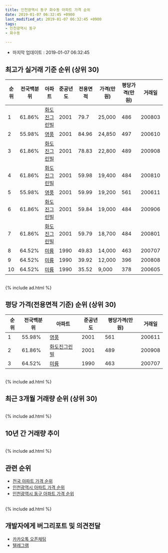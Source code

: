```yaml
---
title: 인천광역시 동구 화수동 아파트 가격 순위
date: 2019-01-07 06:32:45 +0900
last_modified_at: 2019-01-07 06:32:45 +0900
tags:
- 인천광역시 동구
- 화수동

---
```


* 마지막 업데이트 : 2019-01-07 06:32:45

## 최고가 실거래 기준 순위 (상위 30)


|순위|전국백분위|아파트|준공년도|전용면적|가격(만원)|평당가격(만원)|거래일|
|---|---|---|---|---|---|---|---|
|1|61.86%|[화도진그린빌](https://search.naver.com/search.naver?query=%EC%9D%B8%EC%B2%9C%EA%B4%91%EC%97%AD%EC%8B%9C+%EB%8F%99%EA%B5%AC+%ED%99%94%EC%88%98%EB%8F%99+%ED%99%94%EB%8F%84%EC%A7%84%EA%B7%B8%EB%A6%B0%EB%B9%8C)|2001|79.7|25,000|486|200803|
|2|55.98%|[영풍](https://search.naver.com/search.naver?query=%EC%9D%B8%EC%B2%9C%EA%B4%91%EC%97%AD%EC%8B%9C+%EB%8F%99%EA%B5%AC+%ED%99%94%EC%88%98%EB%8F%99+%EC%98%81%ED%92%8D)|2001|84.96|24,850|497|200610|
|3|61.86%|[화도진그린빌](https://search.naver.com/search.naver?query=%EC%9D%B8%EC%B2%9C%EA%B4%91%EC%97%AD%EC%8B%9C+%EB%8F%99%EA%B5%AC+%ED%99%94%EC%88%98%EB%8F%99+%ED%99%94%EB%8F%84%EC%A7%84%EA%B7%B8%EB%A6%B0%EB%B9%8C)|2001|78.83|22,800|489|200908|
|4|61.86%|[화도진그린빌](https://search.naver.com/search.naver?query=%EC%9D%B8%EC%B2%9C%EA%B4%91%EC%97%AD%EC%8B%9C+%EB%8F%99%EA%B5%AC+%ED%99%94%EC%88%98%EB%8F%99+%ED%99%94%EB%8F%84%EC%A7%84%EA%B7%B8%EB%A6%B0%EB%B9%8C)|2001|59.98|19,400|484|200810|
|5|55.98%|[영풍](https://search.naver.com/search.naver?query=%EC%9D%B8%EC%B2%9C%EA%B4%91%EC%97%AD%EC%8B%9C+%EB%8F%99%EA%B5%AC+%ED%99%94%EC%88%98%EB%8F%99+%EC%98%81%ED%92%8D)|2001|59.99|19,200|561|200611|
|6|61.86%|[화도진그린빌](https://search.naver.com/search.naver?query=%EC%9D%B8%EC%B2%9C%EA%B4%91%EC%97%AD%EC%8B%9C+%EB%8F%99%EA%B5%AC+%ED%99%94%EC%88%98%EB%8F%99+%ED%99%94%EB%8F%84%EC%A7%84%EA%B7%B8%EB%A6%B0%EB%B9%8C)|2001|59.84|19,000|484|200906|
|7|61.86%|[화도진그린빌](https://search.naver.com/search.naver?query=%EC%9D%B8%EC%B2%9C%EA%B4%91%EC%97%AD%EC%8B%9C+%EB%8F%99%EA%B5%AC+%ED%99%94%EC%88%98%EB%8F%99+%ED%99%94%EB%8F%84%EC%A7%84%EA%B7%B8%EB%A6%B0%EB%B9%8C)|2001|59.79|18,700|484|200801|
|8|64.52%|[미륭](https://search.naver.com/search.naver?query=%EC%9D%B8%EC%B2%9C%EA%B4%91%EC%97%AD%EC%8B%9C+%EB%8F%99%EA%B5%AC+%ED%99%94%EC%88%98%EB%8F%99+%EB%AF%B8%EB%A5%AD)|1990|49.83|14,000|463|200707|
|9|64.52%|[미륭](https://search.naver.com/search.naver?query=%EC%9D%B8%EC%B2%9C%EA%B4%91%EC%97%AD%EC%8B%9C+%EB%8F%99%EA%B5%AC+%ED%99%94%EC%88%98%EB%8F%99+%EB%AF%B8%EB%A5%AD)|1990|39.92|12,000|396|200808|
|10|64.52%|[미륭](https://search.naver.com/search.naver?query=%EC%9D%B8%EC%B2%9C%EA%B4%91%EC%97%AD%EC%8B%9C+%EB%8F%99%EA%B5%AC+%ED%99%94%EC%88%98%EB%8F%99+%EB%AF%B8%EB%A5%AD)|1990|35.52|9,000|378|200605|


<br>
{% include ad.html %}
<br>

## 평당 가격(전용면적 기준) 순위 (상위 30)


|순위|전국백분위|아파트|준공년도|평당가격(만원)|거래일|
|---|---|---|---|---|---|
|1|55.98%|[영풍](https://search.naver.com/search.naver?query=%EC%9D%B8%EC%B2%9C%EA%B4%91%EC%97%AD%EC%8B%9C+%EB%8F%99%EA%B5%AC+%ED%99%94%EC%88%98%EB%8F%99+%EC%98%81%ED%92%8D)|2001|561|200611|
|2|61.86%|[화도진그린빌](https://search.naver.com/search.naver?query=%EC%9D%B8%EC%B2%9C%EA%B4%91%EC%97%AD%EC%8B%9C+%EB%8F%99%EA%B5%AC+%ED%99%94%EC%88%98%EB%8F%99+%ED%99%94%EB%8F%84%EC%A7%84%EA%B7%B8%EB%A6%B0%EB%B9%8C)|2001|489|200908|
|3|64.52%|[미륭](https://search.naver.com/search.naver?query=%EC%9D%B8%EC%B2%9C%EA%B4%91%EC%97%AD%EC%8B%9C+%EB%8F%99%EA%B5%AC+%ED%99%94%EC%88%98%EB%8F%99+%EB%AF%B8%EB%A5%AD)|1990|463|200707|


<br>
{% include ad.html %}
<br>

## 최근 3개월 거래량 순위 (상위 30)


<div style="width:100%;">
    <canvas id="deal_count_ranking" height="250"></canvas>
</div>


<script>
new Chart(document.getElementById("deal_count_ranking"), {
    type: 'horizontalBar',
    data: {
        labels: ['미륭', '영풍', '화도진그린빌'],
        datasets: [{
            label: '실거래 수',
            data: [1, 1, 1],
            borderColor: "rgba(255, 0, 128, 1)",
            backgroundColor: "rgba(255, 0, 128, 0.5)",
            fill: false,
        }]
    },
    options: {
        responsive: true,
        title: {
            display: true,
            text: '최근 3개월 거래량 순위'
        },
        tooltips: {
            mode: 'index',
            intersect: false,
            callbacks: {
                title: function(tooltipItems, data) {
                    return "실거래 수:";
                },
                label: function(tooltipItem, data) {
                    return data.labels[tooltipItem.index] + ": " + tooltipItem.xLabel;
                }
            }
        },
        hover: {
            mode: 'nearest',
            intersect: true
        },
        scales: {
            xAxes: [{
                display: true,
                scaleLabel: {
                    display: true,
                    labelString: '실거래 수'
                },
                ticks: {
                    suggestedMin: 0,
                }
            }],
            yAxes: [{
                display: true,
                ticks: {
                    autoSkip: false,
                    callback: function(value, index, values) {
                        if (value.length > 15)
                            return value.substr(0, 13) + "...";
                        else
                            return value;
                    }
                },
                scaleLabel: {
                    display: false,
                }
            }]
        }
    }
});

</script>


<br>
{% include ad.html %}
<br>

## 10년 간 거래량 추이


<div style="width:100%;">
    <canvas id="deal_progress" height="250"></canvas>
</div>

<script>
new Chart(document.getElementById("deal_progress"), {
    type: 'line',
    data: {
        labels: ['200901','200902','200903','200904','200905','200906','200907','200908','200909','200910','200911','200912','201001','201002','201003','201004','201005','201006','201007','201008','201009','201010','201011','201012','201101','201102','201103','201104','201105','201106','201107','201108','201109','201110','201111','201112','201201','201202','201203','201204','201205','201206','201207','201208','201209','201210','201211','201212','201301','201302','201303','201304','201305','201306','201307','201308','201309','201310','201311','201312','201401','201402','201403','201404','201405','201406','201407','201408','201409','201410','201411','201412','201501','201502','201503','201504','201505','201506','201507','201508','201509','201510','201511','201512','201601','201602','201603','201604','201605','201606','201607','201608','201609','201610','201611','201612','201701','201702','201703','201704','201705','201706','201707','201708','201709','201710','201711','201712','201801','201802','201803','201804','201805','201806','201807','201808','201809','201810','201811','201812','201901'],
        datasets: [{
            label: '실거래 수',
            pointRadius: 1,
            data: [3, 6, 8, 8, 7, 12, 13, 95, 72, 15, 4, 10, 5, 10, 9, 4, 5, 4, 2, 2, 4, 2, 6, 1, 5, 2, 4, 7, 9, 3, 4, 3, 4, 5, 5, 4, 3, 4, 4, 2, 8, 5, 4, 0, 7, 5, 0, 3, 2, 1, 7, 7, 11, 5, 1, 10, 3, 10, 4, 2, 9, 8, 4, 8, 5, 2, 6, 8, 13, 11, 1, 5, 8, 10, 16, 10, 9, 10, 12, 14, 5, 11, 4, 0, 5, 4, 11, 8, 10, 8, 7, 7, 7, 2, 8, 5, 9, 4, 9, 6, 8, 8, 15, 4, 6, 5, 4, 6, 8, 5, 9, 8, 5, 5, 4, 6, 3, 7, 3, 0, 0],
            borderColor: "rgba(255, 201, 14, 1)",
            backgroundColor: "rgba(255, 201, 14, 0.5)",
            fill: true,
        }]
    },
    options: {
        responsive: true,
        title: {
            display: true,
            text: '10년간 거래량 추이'
        },
        tooltips: {
            mode: 'index',
            intersect: false,
        },
        hover: {
            mode: 'nearest',
            intersect: true
        },
        scales: {
            xAxes: [{
                display: true,
                scaleLabel: {
                    display: true,
                    labelString: '년/월'
                }
            }],
            yAxes: [{
                display: true,
                ticks: {
                    suggestedMin: 0,
                },
                scaleLabel: {
                    display: true,
                    labelString: '실거래 수'
                }
            }]
        }
    }
});

</script>


<br>
{% include ad.html %}
<br>

## 관련 순위

- [전국 아파트 가격 순위](https://inasie.github.io/apt-ranking/전국)
- [인천광역시 아파트 가격 순위](https://inasie.github.io/apt-ranking/인천광역시)
- [인천광역시 동구 아파트 가격 순위](https://inasie.github.io/apt-ranking/인천광역시-동구)


<br>
{% include ad.html %}
<br>

## 개발자에게 버그리포트 및 의견전달

- [카카오톡 오픈채팅](https://open.kakao.com/o/gLJUAP4)
- [텔레그램](https://t.me/inasie)

